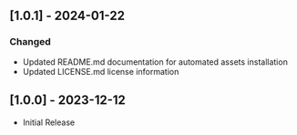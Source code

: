## [1.0.1] - 2024-01-22

### Changed

- Updated README.md documentation for automated assets installation
- Updated LICENSE.md license information

## [1.0.0] - 2023-12-12

- Initial Release
